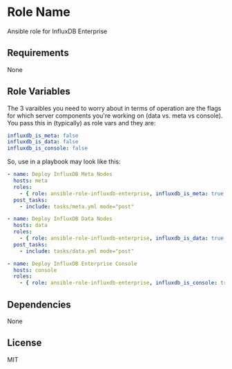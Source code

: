 Role Name
=========

Ansible role for InfluxDB Enterprise

Requirements
------------

None

Role Variables
--------------

The 3 varaibles you need to worry about in terms of operation are the flags for which server components you're working on (data vs. meta vs console).  You pass this in (typically) as role vars and they are:

```yaml
influxdb_is_meta: false
influxdb_is_data: false
influxdb_is_console: false
```

So, use in a playbook may look like this:

```yaml
- name: Deploy InfluxDB Meta Nodes
  hosts: meta
  roles:
    - { role: ansible-role-influxdb-enterprise, influxdb_is_meta: true }
  post_tasks:
    - include: tasks/meta.yml mode="post"

- name: Deploy InfluxDB Data Nodes
  hosts: data
  roles:
    - { role: ansible-role-influxdb-enterprise, influxdb_is_data: true }
  post_tasks:
    - include: tasks/data.yml mode="post"

- name: Deploy InfluxDB Enterprise Console
  hosts: console
  roles:
    - { role: ansible-role-influxdb-enterprise, influxdb_is_console: true }
```

Dependencies
------------

None

License
-------

MIT
